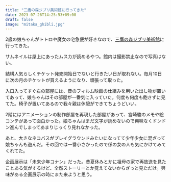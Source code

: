 ```yaml
---
title: "三鷹の森ジブリ美術館に行ってきた"
date: 2023-07-26T14:25:53+09:00
draft: false
image: "mitaka_ghibli.jpg"
---
```


2歳の娘ちゃんがトトロや魔女の宅急便が好きなので、[三鷹の森ジブリ美術館](https://www.ghibli-museum.jp/)に行ってきた。

サムネイルは屋上にあったムスカが読めるやつ。館内は撮影禁止なので写真はない。

結構人気らしくチケット発売開始日でないと行きたい日が取れない。毎月10日に次の月のチケットが買えるようになり、頑張って取った。

入口入ってすぐ右の部屋には、昔のフィルム映画の仕組みを用いた出し物が置いてあって、娘ちゃんはその部屋が一番気に入っていた。何度も何度も飽きずに見てた。椅子が置いてあるので我々親は休憩ができてちょうどいい。

2階にはアニメーションの制作部屋を再現した部屋があって、宮崎駿のメモや絵コンテがあって面白かった。娘ちゃんはまだ文字が読めないので興味なくドンドン進んでしまってあまりじっくり見れなかった。

あと、大きなネコバスがプレイグラウンドみたいになってて少年少女に混ざって娘ちゃんも遊んだ。その回では一番小さかったので係の女の人も気にかけてみてくれてた。

企画展示は「未来少年コナン」だった。昔夏休みとかに祖母の家で再放送を見たことある気がするけど、全然ストーリーとか覚えてないからざっと見ただけ。興味がある企画展示の時にまた来ようと思う。
